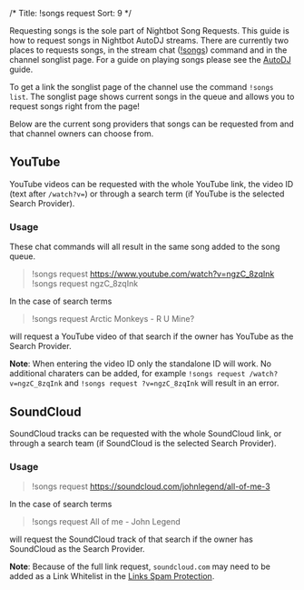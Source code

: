 /*
Title: !songs request
Sort: 9
*/

Requesting songs is the sole part of Nightbot Song Requests. This guide is how to request songs in Nightbot AutoDJ streams. There are currently two places to requests songs, in the stream chat ([!songs](https://docs.nightbot.tv/commands/songs)) command and in the channel songlist page. For a guide on playing songs please see the [AutoDJ](https://docs.nightbot.tv/control-panel/autodj) guide.

To get a link the songlist page of the channel use the command `!songs list`. The songlist page shows current songs in the queue and allows you to request songs right from the page!

Below are the current song providers that songs can be requested from and that channel owners can choose from.

## YouTube

YouTube videos can be requested with the whole YouTube link, the video ID (text after `/watch?v=`) or through a search term (if YouTube is the selected Search Provider).

### Usage

These chat commands will all result in the same song added to the song queue.

> !songs request https://www.youtube.com/watch?v=ngzC_8zqInk
> !songs request ngzC_8zqInk

In the case of search terms

> !songs request Arctic Monkeys - R U Mine?

will request a YouTube video of that search if the owner has YouTube as the Search Provider. 

**Note**: When entering the video ID only the standalone ID will work. No additional charaters can be added, for example `!songs request /watch?v=ngzC_8zqInk` and `!songs request ?v=ngzC_8zqInk` will result in an error.


## SoundCloud

SoundCloud tracks can be requested with the whole SoundCloud link, or through a search team (if SoundCloud is the selected Search Provider).

### Usage

> !songs request https://soundcloud.com/johnlegend/all-of-me-3

In the case of search terms

> !songs request All of me - John Legend

will request the SoundCloud track of that search if the owner has SoundCloud as the Search Provider.

**Note**: Because of the full link request, `soundcloud.com` may need to be added as a Link Whitelist in the [Links Spam Protection](https://docs.nightbot.tv/spam-protection/links).